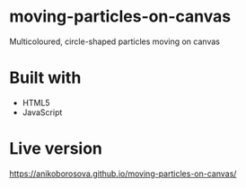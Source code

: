 # moving-particles-on-canvas
Multicoloured, circle-shaped particles moving on canvas
# Built with
- HTML5
- JavaScript
# Live version
https://anikoborosova.github.io/moving-particles-on-canvas/
